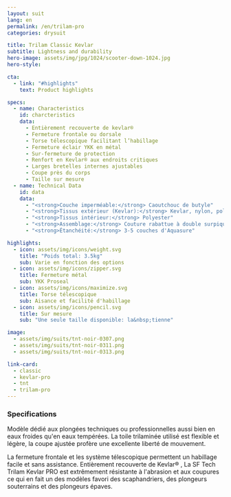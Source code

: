 ```yaml
---
layout: suit
lang: en
permalink: /en/trilam-pro
categories: drysuit

title: Trilam Classic Kevlar
subtitle: Lightness and durability
hero-image: assets/img/jpg/1024/scooter-down-1024.jpg
hero-style:

cta:
  - link: "#highlights"
    text: Product highlights

specs:
  - name: Characteristics
    id: charcteristics
    data:
      - Entièrement recouverte de kevlar®
      - Fermeture frontale ou dorsale
      - Torse télescopique facilitant l’habillage
      - Fermeture éclair YKK en métal
      - Sur-fermeture de protection
      - Renfort en Kevlar® aux endroits critiques
      - Larges bretelles internes ajustables
      - Coupe près du corps
      - Taille sur mesure
  - name: Technical Data
    id: data
    data:
      - "<strong>Couche imperméable:</strong> Caoutchouc de butyle"
      - "<strong>Tissus extérieur (Kevlar):</strong> Kevlar, nylon, polyester"
      - "<strong>Tissus intérieur:</strong> Polyester"
      - "<strong>Assemblage:</strong> Couture rabattue à double surpiqure"
      - "<strong>Étanchéité:</strong> 3-5 couches d'Aquasure"

highlights:
  - icon: assets/img/icons/weight.svg
    title: "Poids total: 3.5kg"
    sub: Varie en fonction des options
  - icon: assets/img/icons/zipper.svg
    title: Fermeture métal
    sub: YKK Proseal
  - icon: assets/img/icons/maximize.svg
    title: Torse télescopique
    sub: Aisance et facilité d'habillage
  - icon: assets/img/icons/pencil.svg
    title: Sur mesure
    sub: "Une seule taille disponible: la&nbsp;tienne"

image: 
  - assets/img/suits/tnt-noir-0307.png
  - assets/img/suits/tnt-noir-0311.png
  - assets/img/suits/tnt-noir-0313.png

link-card:
  - classic
  - kevlar-pro
  - tnt
  - trilam-pro
---
```


<h3 class="content-title">Specifications</h3>

Modèle dédié aux plongées techniques ou professionnelles aussi bien en eaux froides qu'en eaux tempérées. La toile trilaminée utilisé est flexible et légère, la coupe ajustée profère une excellente liberté de mouvement.

La fermeture frontale et les système télescopique permettent un habillage facile et sans assistance. Entièrement recouverte de Kevlar® , La SF Tech Trilam Kevlar PRO est extrêmement résistante à l'abrasion et aux coupures ce qui en fait un des modèles favori des scaphandriers, des plongeurs souterrains et des plongeurs épaves.

